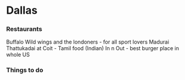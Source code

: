 # Dallas

### Restaurants 
  Buffalo Wild wings and the londoners - for all sport lovers
  Madurai Thattukadai at Coit - Tamil food (Indian)
  In n Out - best burger place in whole US

### Things to do
